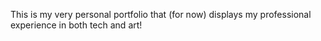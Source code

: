 This is my very personal portfolio that (for now) displays my professional experience in both tech and art!
